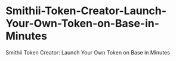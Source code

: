# Smithii-Token-Creator-Launch-Your-Own-Token-on-Base-in-Minutes
Smithii Token Creator: Launch Your Own Token on Base in Minutes
